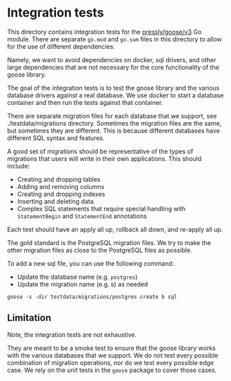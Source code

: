 # Integration tests

This directory contains integration tests for the
[pressly/goose/v3](https://pkg.go.dev/github.com/pressly/goose/v3) Go module. There are separate
`go.mod` and `go.sum` files in this directory to allow for the use of different dependencies.

Namely, we want to avoid dependencies on docker, sql drivers, and other large dependencies that are
not necessary for the core functionality of the goose library.

The goal of the integration tests is to test the goose library and the various database drivers
against a real database. We use docker to start a database container and then run the tests against
that container.

There are separate migration files for each database that we support, see ./testdata/migrations
directory. Sometimes the migration files are the same, but sometimes they are different. This is
because different databases have different SQL syntax and features.

A good set of migrations should be representative of the types of migrations that users will write
in their own applications. This should include:

- Creating and dropping tables
- Adding and removing columns
- Creating and dropping indexes
- Inserting and deleting data
- Complex SQL statements that require special handling with `StatementBegin` and `StatementEnd`
  annotations

Each test should have an apply all up, rollback all down, and re-apply all up.

The gold standard is the PostgreSQL migration files. We try to make the other migration files as
close to the PostgreSQL files as possible.

To add a new sql file, you can use the following command:

- Update the database name (e.g. `postgres`)
- Update the migration name (e.g. `b`) as needed

```
goose -s -dir testdata/migrations/postgres create b sql
```

## Limitation

Note, the integration tests are not exhaustive.

They are meant to be a smoke test to ensure that the goose library works with the various databases
that we support. We do not test every possible combination of migration operations, nor do we test
every possible edge case. We rely on the unit tests in the `goose` package to cover those cases.
